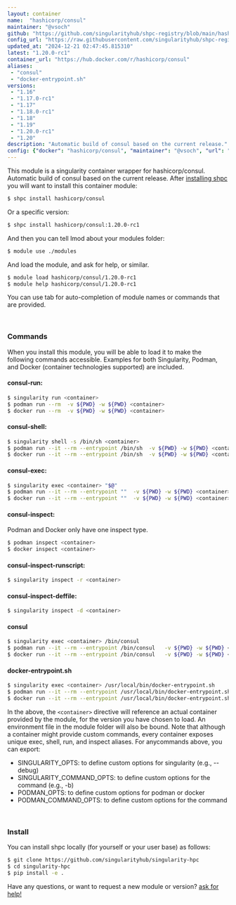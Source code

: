 ```yaml
---
layout: container
name:  "hashicorp/consul"
maintainer: "@vsoch"
github: "https://github.com/singularityhub/shpc-registry/blob/main/hashicorp/consul/container.yaml"
config_url: "https://raw.githubusercontent.com/singularityhub/shpc-registry/main/hashicorp/consul/container.yaml"
updated_at: "2024-12-21 02:47:45.815310"
latest: "1.20.0-rc1"
container_url: "https://hub.docker.com/r/hashicorp/consul"
aliases:
 - "consul"
 - "docker-entrypoint.sh"
versions:
 - "1.16"
 - "1.17.0-rc1"
 - "1.17"
 - "1.18.0-rc1"
 - "1.18"
 - "1.19"
 - "1.20.0-rc1"
 - "1.20"
description: "Automatic build of consul based on the current release."
config: {"docker": "hashicorp/consul", "maintainer": "@vsoch", "url": "https://hub.docker.com/r/hashicorp/consul", "description": "Automatic build of consul based on the current release.", "latest": {"1.20.0-rc1": "sha256:03414e75aa7ad410af9c53dd6ef8907db3ff9c910279b43fca369aa01de274c0"}, "tags": {"1.16": "sha256:e4c674e01776d5bd8c6d85462c7fb057b2c5ec46256e2d0ac2737caf122decd7", "1.17.0-rc1": "sha256:a44a99380b89e66caa4a6511212bff40fa1f4b89d62374bd4ebcf3897c05976b", "1.17": "sha256:fa5020e2307bc941e4317207de1ab55f2c7a8cd6b02c0592cce1cd20ec8a7f87", "1.18.0-rc1": "sha256:0e20dd2d4cc42b7efd888334432e5524c58acc37f7fd6541269c61c15afe5328", "1.18": "sha256:946dd0c97e4312dc61574ac25e21e1af8a4d3f6917ac6249e32ebfafdcd01049", "1.19": "sha256:e244c64df77ab3586f177f1692e98575086eb40343dc82a6320f5e79543490eb", "1.20.0-rc1": "sha256:03414e75aa7ad410af9c53dd6ef8907db3ff9c910279b43fca369aa01de274c0", "1.20": "sha256:884b855d051dea677c8f3d3191bab5f079f02595f3f6a04e4c47ac3b84b3e12b"}, "aliases": {"consul": "/bin/consul", "docker-entrypoint.sh": "/usr/local/bin/docker-entrypoint.sh"}}
---
```


This module is a singularity container wrapper for hashicorp/consul.
Automatic build of consul based on the current release.
After [installing shpc](#install) you will want to install this container module:


```bash
$ shpc install hashicorp/consul
```

Or a specific version:

```bash
$ shpc install hashicorp/consul:1.20.0-rc1
```

And then you can tell lmod about your modules folder:

```bash
$ module use ./modules
```

And load the module, and ask for help, or similar.

```bash
$ module load hashicorp/consul/1.20.0-rc1
$ module help hashicorp/consul/1.20.0-rc1
```

You can use tab for auto-completion of module names or commands that are provided.

<br>

### Commands

When you install this module, you will be able to load it to make the following commands accessible.
Examples for both Singularity, Podman, and Docker (container technologies supported) are included.

#### consul-run:

```bash
$ singularity run <container>
$ podman run --rm  -v ${PWD} -w ${PWD} <container>
$ docker run --rm  -v ${PWD} -w ${PWD} <container>
```

#### consul-shell:

```bash
$ singularity shell -s /bin/sh <container>
$ podman run --it --rm --entrypoint /bin/sh  -v ${PWD} -w ${PWD} <container>
$ docker run --it --rm --entrypoint /bin/sh  -v ${PWD} -w ${PWD} <container>
```

#### consul-exec:

```bash
$ singularity exec <container> "$@"
$ podman run --it --rm --entrypoint ""  -v ${PWD} -w ${PWD} <container> "$@"
$ docker run --it --rm --entrypoint ""  -v ${PWD} -w ${PWD} <container> "$@"
```

#### consul-inspect:

Podman and Docker only have one inspect type.

```bash
$ podman inspect <container>
$ docker inspect <container>
```

#### consul-inspect-runscript:

```bash
$ singularity inspect -r <container>
```

#### consul-inspect-deffile:

```bash
$ singularity inspect -d <container>
```


#### consul

```bash
$ singularity exec <container> /bin/consul
$ podman run --it --rm --entrypoint /bin/consul   -v ${PWD} -w ${PWD} <container> -c " $@"
$ docker run --it --rm --entrypoint /bin/consul   -v ${PWD} -w ${PWD} <container> -c " $@"
```


#### docker-entrypoint.sh

```bash
$ singularity exec <container> /usr/local/bin/docker-entrypoint.sh
$ podman run --it --rm --entrypoint /usr/local/bin/docker-entrypoint.sh   -v ${PWD} -w ${PWD} <container> -c " $@"
$ docker run --it --rm --entrypoint /usr/local/bin/docker-entrypoint.sh   -v ${PWD} -w ${PWD} <container> -c " $@"
```



In the above, the `<container>` directive will reference an actual container provided
by the module, for the version you have chosen to load. An environment file in the
module folder will also be bound. Note that although a container
might provide custom commands, every container exposes unique exec, shell, run, and
inspect aliases. For anycommands above, you can export:

 - SINGULARITY_OPTS: to define custom options for singularity (e.g., --debug)
 - SINGULARITY_COMMAND_OPTS: to define custom options for the command (e.g., -b)
 - PODMAN_OPTS: to define custom options for podman or docker
 - PODMAN_COMMAND_OPTS: to define custom options for the command

<br>

### Install

You can install shpc locally (for yourself or your user base) as follows:

```bash
$ git clone https://github.com/singularityhub/singularity-hpc
$ cd singularity-hpc
$ pip install -e .
```

Have any questions, or want to request a new module or version? [ask for help!](https://github.com/singularityhub/singularity-hpc/issues)
